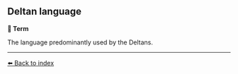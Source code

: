 ## Deltan language

**📑 Term**

The language predominantly used by the Deltans.


----------
[⬅️ Back to index](../refs/#4de0_s)